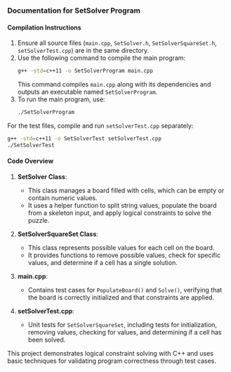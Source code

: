 ### Documentation for SetSolver Program

#### Compilation Instructions

1. Ensure all source files (`main.cpp`, `SetSolver.h`, `SetSolverSquareSet.h`, `setSolverTest.cpp`) are in the same directory.
2. Use the following command to compile the main program:
   ```bash
   g++ -std=c++11 -o SetSolverProgram main.cpp
   ```
   This command compiles `main.cpp` along with its dependencies and outputs an executable named `SetSolverProgram`.
3. To run the main program, use:
   ```bash
   ./SetSolverProgram
   ```

For the test files, compile and run `setSolverTest.cpp` separately:
   ```bash
   g++ -std=c++11 -o SetSolverTest setSolverTest.cpp
   ./SetSolverTest
   ```

#### Code Overview

1. **SetSolver Class**:  
   - This class manages a board filled with cells, which can be empty or contain numeric values.
   - It uses a helper function to split string values, populate the board from a skeleton input, and apply logical constraints to solve the puzzle.

2. **SetSolverSquareSet Class**:
   - This class represents possible values for each cell on the board.
   - It provides functions to remove possible values, check for specific values, and determine if a cell has a single solution.

3. **main.cpp**:
   - Contains test cases for `PopulateBoard()` and `Solve()`, verifying that the board is correctly initialized and that constraints are applied.

4. **setSolverTest.cpp**:
   - Unit tests for `SetSolverSquareSet`, including tests for initialization, removing values, checking for values, and determining if a cell has been solved. 

This project demonstrates logical constraint solving with C++ and uses basic techniques for validating program correctness through test cases.